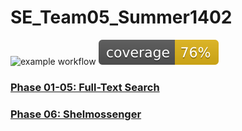# SE_Team05_Summer1402

![example workflow](https://github.com/Mohaymen-Academy/SE_Team05_Summer1402/actions/workflows/ci.yaml/badge.svg)
![Coverage](.github/badges/jacoco.svg)

### [Phase 01-05: Full-Text Search](https://github.com/Mohaymen-Academy/SE_Team05_Summer1402/tree/main/Phase01_Full-Text-Search)

### [Phase 06: Shelmossenger](https://github.com/Mohaymen-Academy/SE_Team05_Summer1402/tree/main/Phase06_Shelmossenger)
